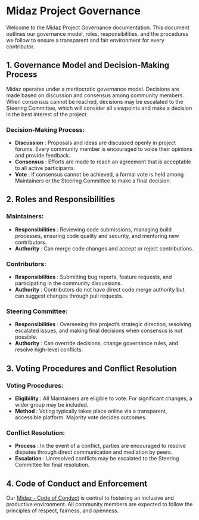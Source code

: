 # Midaz Project Governance

Welcome to the Midaz Project Governance documentation. This document outlines our governance model, roles, responsibilities, and the procedures we follow to ensure a transparent and fair environment for every contributor.

## 1. Governance Model and Decision-Making Process

Midaz operates under a meritocratic governance model. Decisions are made based on discussion and consensus among community members. When consensus cannot be reached, decisions may be escalated to the Steering Committee, which will consider all viewpoints and make a decision in the best interest of the project.

### Decision-Making Process:

* **Discussion** : Proposals and ideas are discussed openly in project forums. Every community member is encouraged to voice their opinions and provide feedback.
* **Consensus** : Efforts are made to reach an agreement that is acceptable to all active participants.
* **Vote** : If consensus cannot be achieved, a formal vote is held among Maintainers or the Steering Committee to make a final decision.

## 2. Roles and Responsibilities

### Maintainers:

* **Responsibilities** : Reviewing code submissions, managing build processes, ensuring code quality and security, and mentoring new contributors.
* **Authority** : Can merge code changes and accept or reject contributions.

### Contributors:

* **Responsibilities** : Submitting bug reports, feature requests, and participating in the community discussions.
* **Authority** : Contributors do not have direct code merge authority but can suggest changes through pull requests.

### Steering Committee:

* **Responsibilities** : Overseeing the project’s strategic direction, resolving escalated issues, and making final decisions when consensus is not possible.
* **Authority** : Can override decisions, change governance rules, and resolve high-level conflicts.

## 3. Voting Procedures and Conflict Resolution

### Voting Procedures:

* **Eligibility** : All Maintainers are eligible to vote. For significant changes, a wider group may be included.
* **Method** : Voting typically takes place online via a transparent, accessible platform. Majority vote decides outcomes.

### Conflict Resolution:

* **Process** : In the event of a conflict, parties are encouraged to resolve disputes through direct communication and mediation by peers.
* **Escalation** : Unresolved conflicts may be escalated to the Steering Committee for final resolution.

## 4. Code of Conduct and Enforcement

Our [Midaz - Code of Conduct](https://github.com/LerianStudio/midaz/blob/main/CODE_OF_CONDUCT.md) is central to fostering an inclusive and productive environment. All community members are expected to follow the principles of respect, fairness, and openness.
